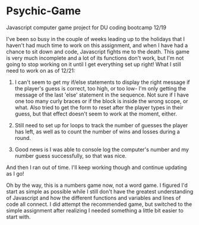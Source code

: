 # Psychic-Game
Javascript computer game project for DU coding bootcamp 12/19

I've been so busy in the couple of weeks leading up to the holidays that I haven't had much time to work on this assignment, and when I have had a chance to sit down and code, Javascript fights me to the death. This game is very much incomplete and a lot of its functions don't work, but I'm not going to stop working on it until I get everything set up right! What I still need to work on as of 12/21:

1) I can't seem to get my if/else statements to display the right message if the player's guess is correct, too high, or too low- I'm only getting the message of the last 'else' statement in the sequence. Not sure if I have one too many curly braces or if the block is inside the wrong scope, or what. Also tried to get the form to reset after the player types in their guess, but that effect doesn't seem to work at the moment, either.

2) Still need to set up for loops to track the number of guesses the player has left, as well as to count the number of wins and losses during a round.

3) Good news is I was able to console log the computer's number and my number guess successfully, so that was nice.

And then I ran out of time. I'll keep working though and continue updating as I go!

Oh by the way, this is a numbers game now, not a word game. I figured I'd start as simple as possible while I still don't have the greatest understanding of Javascript and how the different functions and variables and lines of code all connect. I did attempt the recommended game, but switched to the simple assignment after realizing I needed something a little bit easier to start with. 
